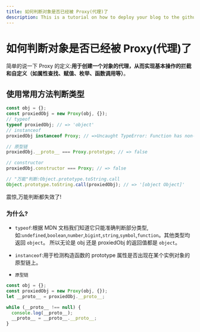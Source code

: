 ```yaml
---
title: 如何判断对象是否已经被 Proxy(代理)了
description: This is a tutorial on how to deploy your blog to the github pages
---
```


# 如何判断对象是否已经被 Proxy(代理)了

简单的说一下 Proxy 的定义:**用于创建一个对象的代理，从而实现基本操作的拦截和自定义（如属性查找、赋值、枚举、函数调用等）**。

## 使用常用方法判断类型

```js
const obj = {};
const proxiedObj = new Proxy(obj, {});
// typeof
typeof proxiedObj; // => 'object'
// instanceof
proxiedObj instanceof Proxy; // =>Uncaught TypeError: Function has non-object prototype 'undefined' in instanceof check

// 原型链
proxiedObj.__proto__ === Proxy.prototype; // => false

// constructor
proxiedObj.constructor === Proxy; // => false

// "万能"判断:Object.prototype.toString.call
Object.prototype.toString.call(proxiedObj); // => '[object Object]'
```

震惊,万能判断都失效了!

### 为什么?

- `typeof`:根据 MDN 文档我们知道它只能准确判断部分类型,如:`undefined`,`boolean`,`number`,`bigint`,`string`,`symbol`,`function`。其他类型均返回 `object`。
  所以无论是 obj 还是 proxiedObj 的返回值都是 `object`。

- `instanceof`:用于检测构造函数的 prototype 属性是否出现在某个实例对象的原型链上。
- `原型链`

```js
const obj = {};
const proxiedObj = new Proxy(obj, {});
let __proto__ = proxiedObj.__proto__;

while (__proto__ !== null) {
  console.log(__proto__);
  __proto__ = __proto__.__proto__;
}
```
